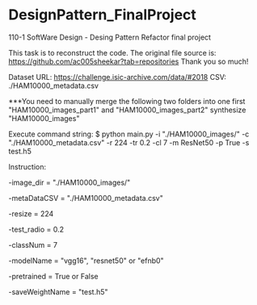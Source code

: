 # DesignPattern_FinalProject
110-1 SoftWare Design - Desing Pattern Refactor final project

This task is to reconstruct the code. The original file source is:
https://github.com/ac005sheekar?tab=repositories  Thank you so much!

Dataset URL: https://challenge.isic-archive.com/data/#2018
CSV: ./HAM10000_metadata.csv

***You need to manually merge the following two folders into one first
"HAM10000_images_part1" and "HAM10000_images_part2" synthesize "HAM10000_images"

Execute command string:
$ python main.py -i "./HAM10000_images/" -c "./HAM10000_metadata.csv" -r 224 -tr 0.2 -cl 7 -m ResNet50 -p True -s test.h5

Instruction:

-image_dir = "./HAM10000_images/"

-metaDataCSV = "./HAM10000_metadata.csv"

-resize = 224

-test_radio = 0.2

-classNum = 7

-modelName = "vgg16", "resnet50" or "efnb0"

-pretrained = True or False

-saveWeightName = "test.h5"
